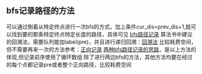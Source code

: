 ## bfs记录路径的方法
可以通过倒着从特定终点进行一次bfs的方式，加上条件cur_dis=prev_dis+1,就可以找到要的那条特定终点特定长度的路径，具体可见
[bfs路径记录](https://www.cnblogs.com/astonc/p/10639091.html)
算法书中建议的回溯法，需要队列能加label(pre)，并且进行递归回溯：[回溯法](https://www.jianshu.com/p/7570ce8aa833)
比较耗费空间，但不需要再来一次的方法参考：[正向记录](https://blog.csdn.net/lanshan1111/article/details/90243923)
[两种bfs路径记录的思路](https://www.cnblogs.com/Lis-/p/10572619.html)，是以上方法的体现,但记录前序使用了循环数组
除了进行两边bfs的方法，其他方法均要在经过的每个点都记录pre或者整个正向路径，比较耗费空间
